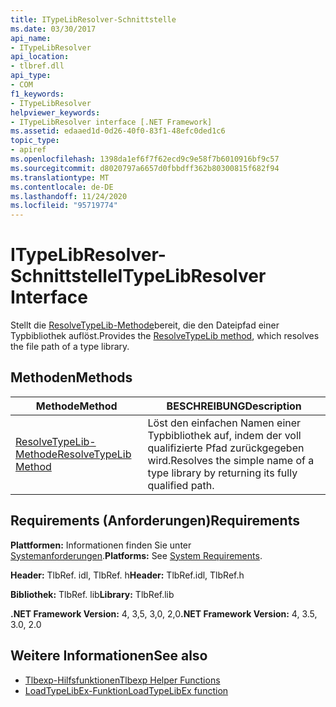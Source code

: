 ```yaml
---
title: ITypeLibResolver-Schnittstelle
ms.date: 03/30/2017
api_name:
- ITypeLibResolver
api_location:
- tlbref.dll
api_type:
- COM
f1_keywords:
- ITypeLibResolver
helpviewer_keywords:
- ITypeLibResolver interface [.NET Framework]
ms.assetid: edaaed1d-0d26-40f0-83f1-48efc0ded1c6
topic_type:
- apiref
ms.openlocfilehash: 1398da1ef6f7f62ecd9c9e58f7b6010916bf9c57
ms.sourcegitcommit: d8020797a6657d0fbbdff362b80300815f682f94
ms.translationtype: MT
ms.contentlocale: de-DE
ms.lasthandoff: 11/24/2020
ms.locfileid: "95719774"
---
```

# <a name="itypelibresolver-interface"></a><span data-ttu-id="63b66-102">ITypeLibResolver-Schnittstelle</span><span class="sxs-lookup"><span data-stu-id="63b66-102">ITypeLibResolver Interface</span></span>

<span data-ttu-id="63b66-103">Stellt die [ResolveTypeLib-Methode](resolvetypelib-method.md)bereit, die den Dateipfad einer Typbibliothek auflöst.</span><span class="sxs-lookup"><span data-stu-id="63b66-103">Provides the [ResolveTypeLib method](resolvetypelib-method.md), which resolves the file path of a type library.</span></span>  
  
## <a name="methods"></a><span data-ttu-id="63b66-104">Methoden</span><span class="sxs-lookup"><span data-stu-id="63b66-104">Methods</span></span>  
  
|<span data-ttu-id="63b66-105">Methode</span><span class="sxs-lookup"><span data-stu-id="63b66-105">Method</span></span>|<span data-ttu-id="63b66-106">BESCHREIBUNG</span><span class="sxs-lookup"><span data-stu-id="63b66-106">Description</span></span>|  
|------------|-----------------|  
|[<span data-ttu-id="63b66-107">ResolveTypeLib-Methode</span><span class="sxs-lookup"><span data-stu-id="63b66-107">ResolveTypeLib Method</span></span>](resolvetypelib-method.md)|<span data-ttu-id="63b66-108">Löst den einfachen Namen einer Typbibliothek auf, indem der voll qualifizierte Pfad zurückgegeben wird.</span><span class="sxs-lookup"><span data-stu-id="63b66-108">Resolves the simple name of a type library by returning its fully qualified path.</span></span>|  
  
## <a name="requirements"></a><span data-ttu-id="63b66-109">Requirements (Anforderungen)</span><span class="sxs-lookup"><span data-stu-id="63b66-109">Requirements</span></span>  

 <span data-ttu-id="63b66-110">**Plattformen:** Informationen finden Sie unter [Systemanforderungen](../../get-started/system-requirements.md).</span><span class="sxs-lookup"><span data-stu-id="63b66-110">**Platforms:** See [System Requirements](../../get-started/system-requirements.md).</span></span>  
  
 <span data-ttu-id="63b66-111">**Header:** TlbRef. idl, TlbRef. h</span><span class="sxs-lookup"><span data-stu-id="63b66-111">**Header:** TlbRef.idl, TlbRef.h</span></span>  
  
 <span data-ttu-id="63b66-112">**Bibliothek:** TlbRef. lib</span><span class="sxs-lookup"><span data-stu-id="63b66-112">**Library:** TlbRef.lib</span></span>  
  
 <span data-ttu-id="63b66-113">**.NET Framework Version:** 4, 3,5, 3,0, 2,0</span><span class="sxs-lookup"><span data-stu-id="63b66-113">**.NET Framework Version:** 4, 3.5, 3.0, 2.0</span></span>  
  
## <a name="see-also"></a><span data-ttu-id="63b66-114">Weitere Informationen</span><span class="sxs-lookup"><span data-stu-id="63b66-114">See also</span></span>

- [<span data-ttu-id="63b66-115">Tlbexp-Hilfsfunktionen</span><span class="sxs-lookup"><span data-stu-id="63b66-115">Tlbexp Helper Functions</span></span>](index.md)
- [<span data-ttu-id="63b66-116">LoadTypeLibEx-Funktion</span><span class="sxs-lookup"><span data-stu-id="63b66-116">LoadTypeLibEx function</span></span>](/previous-versions/windows/desktop/api/oleauto/nf-oleauto-loadtypelibex)
